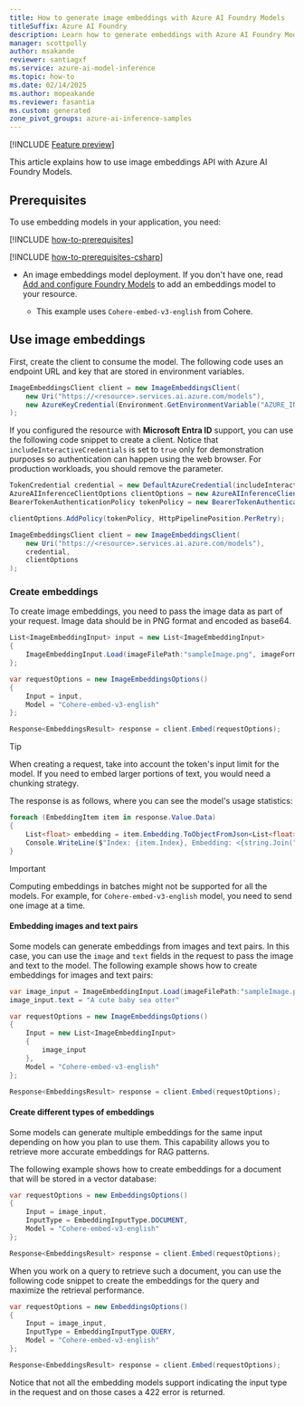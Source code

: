 ```yaml
---
title: How to generate image embeddings with Azure AI Foundry Models
titleSuffix: Azure AI Foundry
description: Learn how to generate embeddings with Azure AI Foundry Models
manager: scottpolly
author: msakande
reviewer: santiagxf
ms.service: azure-ai-model-inference
ms.topic: how-to
ms.date: 02/14/2025
ms.author: mopeakande
ms.reviewer: fasantia
ms.custom: generated
zone_pivot_groups: azure-ai-inference-samples
---
```


[!INCLUDE [Feature preview](~/reusable-content/ce-skilling/azure/includes/ai-studio/includes/feature-preview.md)]


This article explains how to use image embeddings API with Azure AI Foundry Models.


## Prerequisites

To use embedding models in your application, you need:

[!INCLUDE [how-to-prerequisites](../how-to-prerequisites.md)]

[!INCLUDE [how-to-prerequisites-csharp](../how-to-prerequisites-csharp.md)]

* An image embeddings model deployment. If you don't have one, read [Add and configure Foundry Models](../../how-to/create-model-deployments.md) to add an embeddings model to your resource.

  * This example uses `Cohere-embed-v3-english` from Cohere.

## Use image embeddings

First, create the client to consume the model. The following code uses an endpoint URL and key that are stored in environment variables.


```csharp
ImageEmbeddingsClient client = new ImageEmbeddingsClient(
    new Uri("https://<resource>.services.ai.azure.com/models"),
    new AzureKeyCredential(Environment.GetEnvironmentVariable("AZURE_INFERENCE_CREDENTIAL"))
);
```

If you configured the resource with **Microsoft Entra ID** support, you can use the following code snippet to create a client. Notice that `includeInteractiveCredentials` is set to `true` only for demonstration purposes so authentication can happen using the web browser. For production workloads, you should remove the parameter.

```csharp
TokenCredential credential = new DefaultAzureCredential(includeInteractiveCredentials: true);
AzureAIInferenceClientOptions clientOptions = new AzureAIInferenceClientOptions();
BearerTokenAuthenticationPolicy tokenPolicy = new BearerTokenAuthenticationPolicy(credential, new string[] { "https://cognitiveservices.azure.com/.default" });

clientOptions.AddPolicy(tokenPolicy, HttpPipelinePosition.PerRetry);

ImageEmbeddingsClient client = new ImageEmbeddingsClient(
    new Uri("https://<resource>.services.ai.azure.com/models"),
    credential,
    clientOptions
);
```

### Create embeddings

To create image embeddings, you need to pass the image data as part of your request. Image data should be in PNG format and encoded as base64.

```csharp
List<ImageEmbeddingInput> input = new List<ImageEmbeddingInput>
{
    ImageEmbeddingInput.Load(imageFilePath:"sampleImage.png", imageFormat:"png")
};

var requestOptions = new ImageEmbeddingsOptions()
{
    Input = input,
    Model = "Cohere-embed-v3-english"
};

Response<EmbeddingsResult> response = client.Embed(requestOptions);
```

> [!TIP]
> When creating a request, take into account the token's input limit for the model. If you need to embed larger portions of text, you would need a chunking strategy.

The response is as follows, where you can see the model's usage statistics:


```csharp
foreach (EmbeddingItem item in response.Value.Data)
{
    List<float> embedding = item.Embedding.ToObjectFromJson<List<float>>();
    Console.WriteLine($"Index: {item.Index}, Embedding: <{string.Join(", ", embedding)}>");
}
```

> [!IMPORTANT]
> Computing embeddings in batches might not be supported for all the models. For example, for `Cohere-embed-v3-english` model, you need to send one image at a time.

#### Embedding images and text pairs

Some models can generate embeddings from images and text pairs. In this case, you can use the `image` and `text` fields in the request to pass the image and text to the model. The following example shows how to create embeddings for images and text pairs:


```csharp
var image_input = ImageEmbeddingInput.Load(imageFilePath:"sampleImage.png", imageFormat:"png")
image_input.text = "A cute baby sea otter"

var requestOptions = new ImageEmbeddingsOptions()
{
    Input = new List<ImageEmbeddingInput>
    {
        image_input
    },
    Model = "Cohere-embed-v3-english"
};

Response<EmbeddingsResult> response = client.Embed(requestOptions);
```

#### Create different types of embeddings

Some models can generate multiple embeddings for the same input depending on how you plan to use them. This capability allows you to retrieve more accurate embeddings for RAG patterns. 

The following example shows how to create embeddings for a document that will be stored in a vector database:


```csharp
var requestOptions = new EmbeddingsOptions()
{
    Input = image_input,
    InputType = EmbeddingInputType.DOCUMENT, 
    Model = "Cohere-embed-v3-english"
};

Response<EmbeddingsResult> response = client.Embed(requestOptions);
```

When you work on a query to retrieve such a document, you can use the following code snippet to create the embeddings for the query and maximize the retrieval performance.


```csharp
var requestOptions = new EmbeddingsOptions()
{
    Input = image_input,
    InputType = EmbeddingInputType.QUERY,
    Model = "Cohere-embed-v3-english"
};

Response<EmbeddingsResult> response = client.Embed(requestOptions);
```

Notice that not all the embedding models support indicating the input type in the request and on those cases a 422 error is returned.
